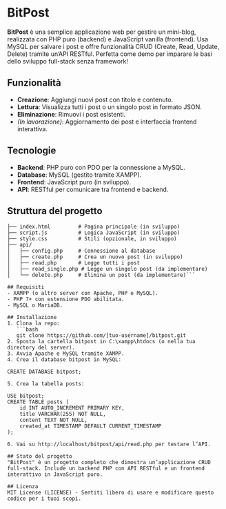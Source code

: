 # BitPost

**BitPost** è una semplice applicazione web per gestire un mini-blog, realizzata con PHP puro (backend) e JavaScript vanilla (frontend). Usa MySQL per salvare i post e offre funzionalità CRUD (Create, Read, Update, Delete) tramite un’API RESTful. Perfetta come demo per imparare le basi dello sviluppo full-stack senza framework!

## Funzionalità

- **Creazione**: Aggiungi nuovi post con titolo e contenuto.
- **Lettura**: Visualizza tutti i post o un singolo post in formato JSON.
- **Eliminazione**: Rimuovi i post esistenti.
- _(In lavorazione)_: Aggiornamento dei post e interfaccia frontend interattiva.

## Tecnologie

- **Backend**: PHP puro con PDO per la connessione a MySQL.
- **Database**: MySQL (gestito tramite XAMPP).
- **Frontend**: JavaScript puro (in sviluppo).
- **API**: RESTful per comunicare tra frontend e backend.

## Struttura del progetto

````bitpost/
├── index.html         # Pagina principale (in sviluppo)
├── script.js          # Logica JavaScript (in sviluppo)
├── style.css          # Stili (opzionale, in sviluppo)
├── api/
│   ├── config.php     # Connessione al database
│   ├── create.php     # Crea un nuovo post (in sviluppo)
│   ├── read.php       # Legge tutti i post
│   ├── read_single.php # Legge un singolo post (da implementare)
│   └── delete.php     # Elimina un post (da implementare)```

## Requisiti
- XAMPP (o altro server con Apache, PHP e MySQL).
- PHP 7+ con estensione PDO abilitata.
- MySQL o MariaDB.

## Installazione
1. Clona la repo:
   ```bash
   git clone https://github.com/[tuo-username]/bitpost.git
2. Sposta la cartella bitpost in C:\xampp\htdocs (o nella tua directory del server).
3. Avvia Apache e MySQL tramite XAMPP.
4. Crea il database bitpost in MySQL:

CREATE DATABASE bitpost;

5. Crea la tabella posts:

USE bitpost;
CREATE TABLE posts (
    id INT AUTO_INCREMENT PRIMARY KEY,
    title VARCHAR(255) NOT NULL,
    content TEXT NOT NULL,
    created_at TIMESTAMP DEFAULT CURRENT_TIMESTAMP
);

6. Vai su http://localhost/bitpost/api/read.php per testare l’API.

## Stato del progetto
"BitPost" è un progetto completo che dimostra un’applicazione CRUD full-stack. Include un backend PHP con API RESTful e un frontend interattivo in JavaScript puro.

## Licenza
MIT License (LICENSE) - Sentiti libero di usare e modificare questo codice per i tuoi scopi.

````
